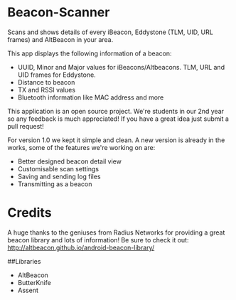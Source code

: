 # Beacon-Scanner

Scans and shows details of every iBeacon, Eddystone (TLM, UID, URL frames) and AltBeacon in your area.

This app displays the following information of a beacon:
* UUID, Minor and Major values for iBeacons/Altbeacons. TLM, URL and UID frames for Eddystone.
* Distance to beacon
* TX and RSSI values
* Bluetooth information like MAC address and more

This application is an open source project. We're students in our 2nd year so any feedback is much appreciated! If you have a great idea just submit a pull request!

For version 1.0 we kept it simple and clean. A new version is already in the works, some of the features we're working on are:
* Better designed beacon detail view
* Customisable scan settings
* Saving and sending log files
* Transmitting as a beacon


# Credits

A huge thanks to the geniuses from Radius Networks for providing a great beacon library and lots of information! Be sure to check it out: http://altbeacon.github.io/android-beacon-library/

##Libraries

* AltBeacon
* ButterKnife
* Assent

